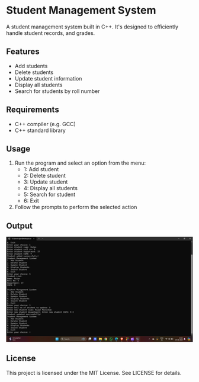 # Student Management System

A student management system built in C++. It's designed to efficiently handle student records, and grades.

## Features

* Add students
* Delete students
* Update student information
* Display all students
* Search for students by roll number

## Requirements

* C++ compiler (e.g. GCC)
* C++ standard library

## Usage

1. Run the program and select an option from the menu:
	* 1: Add student
	* 2: Delete student
	* 3: Update student
	* 4: Display all students
	* 5: Search for student
	* 6: Exit
2. Follow the prompts to perform the selected action

## Output

   ![Output Screenshot](Output.png)

## License

This project is licensed under the MIT License. See LICENSE for details.
